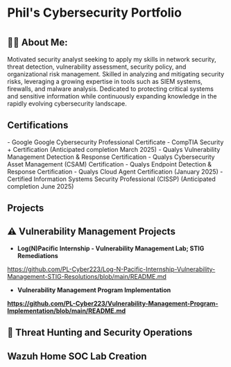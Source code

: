 <h1> Phil's Cybersecurity Portfolio <h1> 

<h2>👨‍💻 About Me:</h2>

Motivated security analyst seeking to apply my skills in network security, threat detection, vulnerability assessment, security policy, and organizational risk management. Skilled in analyzing and mitigating security risks, leveraging a growing expertise in tools such as SIEM systems, firewalls, and malware analysis. Dedicated to protecting critical systems and sensitive information while continuously expanding knowledge in the rapidly evolving cybersecurity landscape. 

<h2> Certifications</h2>
- Google Google Cybersecurity Professional Certificate 
- CompTIA Security + Certification (Anticipated completion March 2025) 
- Qualys Vulnerability Management Detection & Response Certification 
- Qualys Cybersecurity Asset Management (CSAM) Certification 
- Qualys Endpoint Detection & Response Certification 
- Qualys Cloud Agent Certification (January 2025) 
- Certified Information Systems Security Professional (CISSP) (Anticipated completion June 2025) 

<h2> Projects</h2>

<h2> ⚠️ Vulnerability Management Projects</h2> 

- <b> Log(N)Pacific Internship - Vulnerability Management Lab; STIG Remediations </b>

https://github.com/PL-Cyber223/Log-N-Pacific-Internship-Vulnerability-Management-STIG-Resolutions/blob/main/README.md

-  <b> Vulnerability Management Program Implementation <b>

https://github.com/PL-Cyber223/Vulnerability-Management-Program-Implementation/blob/main/README.md

<h2> 🚨 Threat Hunting and Security Operations <h2>


<h2> Wazuh Home SOC Lab Creation </h2>
